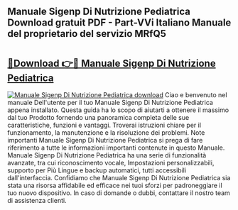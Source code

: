 ## Manuale Sigenp Di Nutrizione Pediatrica Download gratuit PDF - Part-VVi Italiano Manuale del proprietario del servizio MRfQ5

# <h2><a href="http://dfgeahe.blite.top/?on=Manuale+Sigenp+Di+Nutrizione+Pediatrica">🔗Download 👉🔴 Manuale Sigenp Di Nutrizione Pediatrica</a></h2>

[![Manuale Sigenp Di Nutrizione Pediatrica download](https://i.imgur.com/lujVjoI.png)](http://dfgeahe.blite.top/?on=Manuale+Sigenp+Di+Nutrizione+Pediatrica)
Ciao e benvenuto nel manuale Dell'utente per il tuo Manuale Sigenp Di Nutrizione Pediatrica appena installato. Questa guida ha lo scopo di aiutarti a ottenere il massimo dal tuo Prodotto fornendo una panoramica completa delle sue caratteristiche, funzioni e vantaggi. Troverai istruzioni chiare per il funzionamento, la manutenzione e la risoluzione dei problemi. Note importanti Manuale Sigenp Di Nutrizione Pediatrica si prega di fare riferimento a tutte le informazioni importanti contenute in questo Manuale. Manuale Sigenp Di Nutrizione Pediatrica ha una serie di funzionalità avanzate, tra cui riconoscimento vocale, Impostazioni personalizzabili, supporto per Più Lingue e backup automatici, tutti accessibili dall'interfaccia. Confidiamo che Manuale Sigenp Di Nutrizione Pediatrica sia stata una risorsa affidabile ed efficace nei tuoi sforzi per padroneggiare il tuo nuovo dispositivo. In caso di domande o dubbi, contattare il nostro team di assistenza clienti.
